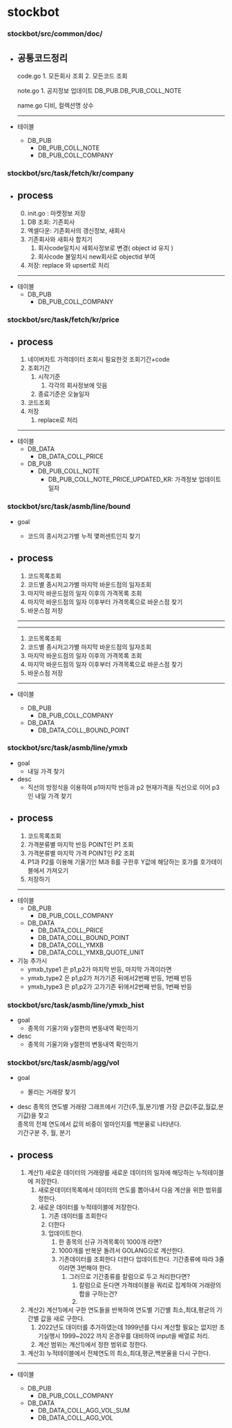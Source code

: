 # stockbot

### stockbot/src/common/doc/ 
   + 공통코드정리
      ---
      code.go
         1. 모든회사 조회
         2. 모든코드 조회

      note.go
         1. 공지정보 업데이트
            DB_PUB.DB_PUB_COLL_NOTE
      
      name.go
         디비, 컬렉션명 상수

      ---
   + 테이블
     + DB_PUB
        + DB_PUB_COLL_NOTE
        + DB_PUB_COLL_COMPANY


### stockbot/src/task/fetch/kr/company   
   + process
      ---
      0. init.go : 마켓정보 저장
      1. DB 조회: 기존회사
      2. 엑셀다운: 기존회사의 갱신정보, 새회사
      3. 기존회사와 새회사 합치기
         1. 회사code일치시 새회사정보로 변경( object id 유지 ) 
         2. 회사code 불일치시 new회사로 objectid 부여 
      4. 저장: replace 와 upsert로 처리
      ---
   + 테이블
     + DB_PUB
        + DB_PUB_COLL_COMPANY

### stockbot/src/task/fetch/kr/price   
   + process
      ---
      1. 네이버차트 가격데이터 조회시 필요한것 조회기간+code
      2. 조회기간
         1. 시작기준
            1. 각각의 회사정보에 잇음
         2. 종료기준은 오늘일자
      3. 코드조회
      4. 저장
         1. replace로 처리
      ---
   + 테이블
     + DB_DATA
        + DB_DATA_COLL_PRICE
      + DB_PUB
        + DB_PUB_COLL_NOTE
          + DB_PUB_COLL_NOTE_PRICE_UPDATED_KR: 가격정보 업데이트 일자


### stockbot/src/task/asmb/line/bound 
   + goal
     + 코드의 종시저고가별 누적 몇퍼센트인지 찾기
   + process
      ---
      1. 코드목록조회
      2. 코드별 종시저고가별 마지막 바운드점의 일자조회
      3. 마지막 바운드점의 일자 이후의 가격목록 조회
      4. 마지막 바운드점의 일자 이후부터 가격목록으로 바운스점 찾기
      5. 바운스점 저장 
     
      ---
      ---
      1. 코드목록조회
      2. 코드별 종시저고가별 마지막 바운드점의 일자조회
      3. 마지막 바운드점의 일자 이후의 가격목록 조회
      4. 마지막 바운드점의 일자 이후부터 가격목록으로 바운스점 찾기
      5. 바운스점 저장 
     
      ---      
   + 테이블
     + DB_PUB
        + DB_PUB_COLL_COMPANY
      + DB_DATA
        + DB_DATA_COLL_BOUND_POINT


### stockbot/src/task/asmb/line/ymxb 
   + goal
     + 내일 가격 찾기
   + desc  
     + 직선의 방정식을 이용하여 p1마지막 반등과 p2 현재가격을 직선으로 이어 p3인 내일 가격 찾기
   + process
      ---
      1. 코드목록조회
      2. 가격분류별 마지막 반등 POINT인 P1 조회
      3. 가격분류별 마지막 가격 POINT인 P2 조회
      4. P1과 P2를 이용해 기울기인 M과 B를 구한후 Y값에 해당하는 호가를 호가테이블에서 가져오기
      5. 저장하기
      ---      
   + 테이블
     + DB_PUB
        + DB_PUB_COLL_COMPANY
      + DB_DATA
        + DB_DATA_COLL_PRICE
        + DB_DATA_COLL_BOUND_POINT
        + DB_DATA_COLL_YMXB
        + DB_DATA_COLL_YMXB_QUOTE_UNIT
   + 기능 추가시
     + ymxb_type1 은 p1,p2가 마지막 반등, 마지막 가격이라면
     + ymxb_type2 은 p1,p2가 저가기존 뒤에서2번째 반등, 1번째 반등
     + ymxb_type3 은 p1,p2가 고가기존 뒤에서2번째 반등, 1번째 반등

### stockbot/src/task/asmb/line/ymxb_hist 
   + goal
     + 종목의 기울기와 y절편의 변동내역 확인하기
   + desc  
     + 종목의 기울기와 y절편의 변동내역 확인하기

### stockbot/src/task/asmb/agg/vol 
   + goal
     + 몰리는 거래량 찾기
   + desc
      종목의 연도별 거래량 그래프에서 기간(주,월,분기)별 가장 큰값(주값,월값,분기값)을 찾고   
      종목의 전체 연도에서 값의 비중이 얼마인지를 백분율로 나타낸다.  
      기간구분 주, 월, 분기
   + process
      ---
       1. 계산1) 새로운 데이터의 거래량를 새로운 데이터의 일자에 해당하는 누적테이블에 저장한다.
          1. 새로운데이터목록에서 데이터의 연도를 뽑아내서 다음 계산을 위한 범위를 정한다.
          2. 새로운 데이터를 누적테이블에 저장한다.
             1. 기존 데이터를 조회한다 
             2. 더한다
             3. 업데이트한다.
                1. 한 종목의 신규 가격목록이 1000개 라면? 
                2. 1000개를 반복문 돌려서 GOLANG으로 계산한다.
                3. 기존데이터를 조회한다 더한다 업데이트한다. 기간종류에 따라 3줄이라면 3번해야 한다.
                   1. 그러므로 기간종류를 칼럼으로 두고 처리한다면?
                      1. 칼럼으로 둔다면 가격테이블을 쿼리로 집계하여 거래량의 합을 구하는건?
                      2. 
       2. 계산2) 계산1)에서 구한 연도들을 반복하여 연도별 기간별 최소,최대,평균의 기간별 값을 새로 구한다.
          1. 2022년도 데이터를 추가하였는데 1999년를 다시 계산할 필요는 없지만 초기실행시 1999~2022 까지 온경우를 대비하여 input을 배열로 처리. 
          2. 계산 범위는 계산1)에서 정한 범위로 정한다.
       3. 계산3) 누적테이블에서 전체연도의 최소,최대,평균,백분율을 다시 구한다.
                  
        
      ---      
   + 테이블
     + DB_PUB
        + DB_PUB_COLL_COMPANY
      + DB_DATA
        + DB_DATA_COLL_AGG_VOL_SUM
        + DB_DATA_COLL_AGG_VOL
